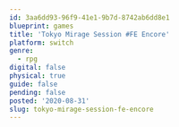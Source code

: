 ```yaml
---
id: 3aa6dd93-96f9-41e1-9b7d-8742ab6dd8e1
blueprint: games
title: 'Tokyo Mirage Session #FE Encore'
platform: switch
genre:
  - rpg
digital: false
physical: true
guide: false
pending: false
posted: '2020-08-31'
slug: tokyo-mirage-session-fe-encore
---
```

